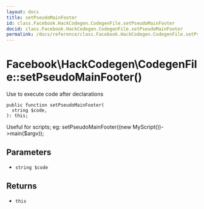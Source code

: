 ```yaml
---
layout: docs
title: setPseudoMainFooter
id: class.Facebook.HackCodegen.CodegenFile.setPseudoMainFooter
docid: class.Facebook.HackCodegen.CodegenFile.setPseudoMainFooter
permalink: /docs/reference/class.Facebook.HackCodegen.CodegenFile.setPseudoMainFooter.md
---
```

# Facebook\\HackCodegen\\CodegenFile::setPseudoMainFooter()




Use to execute code after declarations




``` Hack
public function setPseudoMainFooter(
  string $code,
): this;
```




Useful for scripts; eg:
setPseudoMainFooter((new MyScript())->main($argv));




## Parameters




+ ` string $code `




## Returns




* ` this `